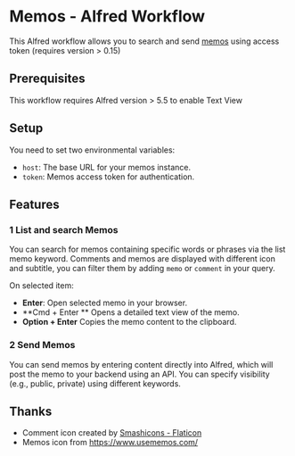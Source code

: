 # Memos - Alfred Workflow

This Alfred workflow allows you to search and send [memos](https://github.com/usememos/memos) using access token (requires version > 0.15)

## Prerequisites

This workflow requires Alfred version > 5.5 to enable Text View

## Setup

You need to set two environmental variables:

- `host`: The base URL for your memos instance.
- `token`: Memos access token for authentication.

## Features

### 1 List and search Memos

You can search for memos containing specific words or phrases via the list memo keyword. Comments and memos are displayed with different icon and subtitle, you can filter them by adding `memo` or `comment` in your query.

On selected item:

- **Enter**: Open selected memo in your browser.
- **Cmd + Enter ** Opens a detailed text view of the memo.
- **Option + Enter** Copies the memo content to the clipboard.

### 2 Send Memos

You can send memos by entering content directly into Alfred, which will post the memo to your backend using an API. You can specify visibility (e.g., public, private) using different keywords.

## Thanks

- Comment icon created by [Smashicons - Flaticon](https://www.flaticon.com/free-icons/comment)
- Memos icon from https://www.usememos.com/
